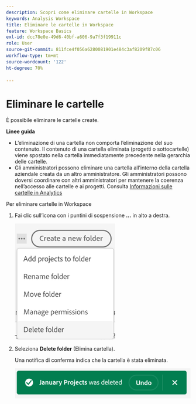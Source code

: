 ```yaml
---
description: Scopri come eliminare cartelle in Workspace
keywords: Analysis Workspace
title: Eliminare le cartelle in Workspace
feature: Workspace Basics
exl-id: dcc78e0e-49d6-40bf-a606-9a7f3f19911c
role: User
source-git-commit: 811fce4f056a6280081901e484c3af8209f87c06
workflow-type: tm+mt
source-wordcount: '122'
ht-degree: 70%

---
```



# Eliminare le cartelle

È possibile eliminare le cartelle create.

**Linee guida**

* L’eliminazione di una cartella non comporta l’eliminazione del suo contenuto. Il contenuto di una cartella eliminata (progetti o sottocartelle) viene spostato nella cartella immediatamente precedente nella gerarchia delle cartelle.
* Gli amministratori possono eliminare una cartella all’interno della cartella aziendale creata da un altro amministratore. Gli amministratori possono doversi coordinare con altri amministratori per mantenere la coerenza nell’accesso alle cartelle e ai progetti. Consulta [Informazioni sulle cartelle in Analytics](/help/analysis-workspace/build-workspace-project/workspace-folders/about-folders.md)

Per eliminare cartelle in Workspace

1. Fai clic sull’icona con i puntini di sospensione **…** in alto a destra.

   ![Opzioni del menu a discesa dell’icona con i puntini di sospensione.](/help/analysis-workspace/build-workspace-project/assets/select-delete-folder.png)

2. Seleziona **Delete folder** (Elimina cartella).

   Una notifica di conferma indica che la cartella è stata eliminata.

   ![L’avviso popup di conferma Elimina cartella.](/help/analysis-workspace/build-workspace-project/assets/deleted-folder.png)


